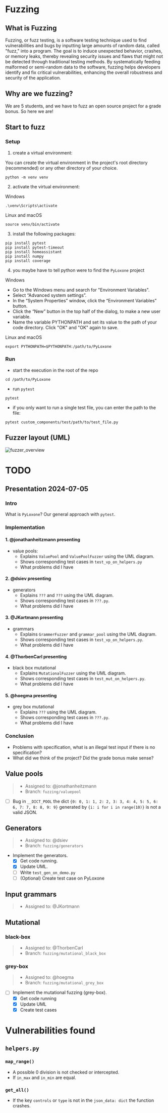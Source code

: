 # Fuzzing
## What is Fuzzing
Fuzzing, or fuzz testing, is a software testing technique used to find vulnerabilities and bugs by inputting large amounts of random data, called "fuzz," into a program. 
The goal is to induce unexpected behavior, crashes, or memory leaks, thereby revealing security issues and flaws that might not be detected through traditional testing methods. 
By systematically feeding malformed or semi-random data to the software, fuzzing helps developers identify and fix critical vulnerabilities, enhancing the overall robustness and security of the application.

## Why are we fuzzing?
We are 5 students, and we have to fuzz an open source project for a grade bonus. 
So here we are!

## Start to fuzz
### Setup
1. create a virtual environment:

You can create the virtual environment in the project's root directory (recommended) or any other directory of your choice.
```shell
python -m venv venv
```
2. activate the virtual environment:

Windows
```shell
.\venv\Scripts\activate
```

Linux and macOS
```shell
source venv/bin/activate
```

3.  install the following packages:
```shell
pip install pytest
pip install pytest-timeout
pip install homeassistant
pip install numpy
pip install coverage
```
4. you maybe have to tell python were to find the `PyLoxone` project 

Windows
- Go to the Windows menu and search for "Environment Variables".
- Select “Advanced system settings”.
- In the “System Properties” window, click the “Environment Variables” button.
- Click the “New” button in the top half of the dialog, to make a new user variable.
- Name the variable PYTHONPATH and set its value to the path of your code directory. Click "OK" and "OK" again to save.

Linux and macOS
```shell
export PYTHONPATH=$PYTHONPATH:/path/to/PyLoxone
```
### Run
- start the execution in the root of the repo
```shell
cd /path/to/PyLoxone
```
- run `pytest`
```shell
pytest
```
- if you only want to run a single test file, you can enter the path to the file:
```shell
pytest custom_components/test/path/to/test_file.py
```

## Fuzzer layout (UML)
![fuzzer_overview](fuzzer_overview.svg)

# TODO
## Presentation 2024-07-05
### Intro
What is `PyLoxone`?
Our general approach with `pytest`.

### Implementation
#### 1. @jonathanheitzmann presenting
  - value pools: 
    - Explains `ValuePool` and `ValuePoolFuzzer` using the UML diagram.
    - Shows corresponding test cases in `test_vp_on_helpers.py`
    - What problems did I have
#### 2. @dsiev presenting
  - generators 
    - Explains `???` and `???` using the UML diagram.
    - Shows corresponding test cases in `???.py`.
    - What problems did I have
#### 3. @JKortmann presenting
  - grammars 
    - Explains `GrammerFuzzer` and `grammar_pool` using the UML diagram.
    - Shows corresponding test cases in `test_vp_on_helpers.py`.
    - What problems did I have
#### 4. @ThorbenCarl presenting
  - black box mutational 
    - Explains `MutationalFuzzer` using the UML diagram.
    - Shows corresponding test cases in `test_mut_on_helpers.py`.
    - What problems did I have
#### 5. @hoegma presenting
  - grey box mutational 
    - Explains `???` using the UML diagram.
    - Shows corresponding test cases in `???.py`.
    - What problems did I have

### Conclusion 
- Problems with specification, what is an illegal test input if there is no specification?
- What did we think of the project? Did the grade bonus make sense?


## Value pools 
> - Assigned to: @jonathanheitzmann
> - Branch: `fuzzing/valuepool`
  - [ ] Bug in `__DICT_POOL` the dict `{0: 0, 1: 1, 2: 2, 3: 3, 4: 4, 5: 5, 6: 6, 7: 7, 8: 8, 9: 9}` generated by `{i: i for i in range(10)}` is not a valid JSON.

## Generators
> - Assigned to: @dsiev
> - Branch: `fuzzing/generators`
- Implement the generators.
  - [x] Get code running.
  - [x] Update UML.
  - [ ] Write `test_gen_on_demo.py`
  - [ ] (Optional) Create test case on PyLoxone

## Input grammars
> - Assigned to: @JKortmann

## Mutational 
### black-box
> - Assigned to: @ThorbenCarl
> - Branch: `fuzzing/mutational_black_box`

### grey-box
> - Assigned to: @hoegma
> - Branch: `fuzzing/mutational_grey_box`
- [ ] Implement the mutational fuzzing (grey-box).
  - [x] Get code running
  - [x] Update UML
  - [x] Create test cases

# Vulnerabilities found
## `helpers.py`
### `map_range()`
- A possible 0 division is not checked or intercepted.
- If `in_max` and `in_min` are equal.

### `get_all()`
- If the key `controls` or `type` is not in the `json_data: dict` the function crashes.
